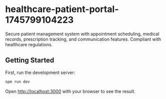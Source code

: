 # healthcare-patient-portal-1745799104223

Secure patient management system with appointment scheduling, medical records, prescription tracking, and communication features. Compliant with healthcare regulations.

## Getting Started

First, run the development server:

```bash
npm run dev
```

Open [http://localhost:3000](http://localhost:3000) with your browser to see the result.
